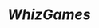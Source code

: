 <h1><i>WhizGames</i></h1>
<script>
> Next best games website
> Many games to choose
> Clean, smooth user interface
</script>

